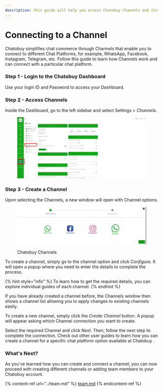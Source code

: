 ```yaml
---
description: This guide will help you access Chatobuy Channels and its options
---
```


# Connecting to a Channel

Chatobuy simplifies chat commerce through Channels that enable you to connect to different Chat Platforms, for example, WhatsApp, Facebook, Instagram, Telegram, etc. Follow this guide to learn how Channels work and can connect with a particular chat platform.

### Step 1 - Login to the Chatobuy Dashboard

Use your login ID and Password to access your Dashboard.&#x20;

### Step 2 - Access Channels

Inside the Dashboard, go to the left sidebar and select Settings > _Channels_.

<figure><img src="../.gitbook/assets/selectchannels.PNG" alt=""><figcaption></figcaption></figure>

### Step 3 - Create a Channel

Upon selecting the Channels, a new window will open with Channel options.

<figure><img src="../.gitbook/assets/channels.PNG" alt=""><figcaption><p>Chatobuy Channels</p></figcaption></figure>

To create a channel, simply go to the channel option and click _Configure_. It will open a popup where you need to enter the details to complete the process.

{% hint style="info" %}
To learn how to get the required details, you can explore individual guides of each channel.
{% endhint %}

If you have already created a channel before, the Channels window then shows a channel list allowing you to apply changes to existing channels easily.

To create a new channel, simply click the _Create Channel_ button. A popup will appear asking which Channel connection you want to create.

Select the required Channel and click _Next_. Then, follow the next step to complete the connection. Check out other user guides to learn how you can create a channel for a specific chat platform option available at Chatobuy .

### What's Next?

As you've learned how you can create and connect a channel, you can now proceed with creating different channels or adding team members to your Chatobuy account.

{% content-ref url="../team.md" %}
[team.md](../team.md)
{% endcontent-ref %}
